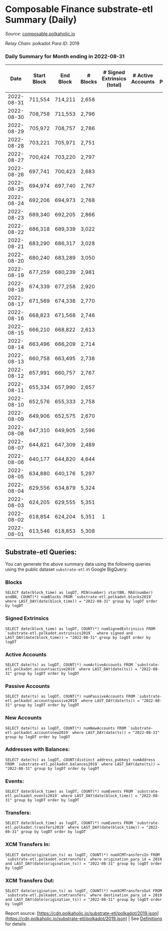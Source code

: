 # Composable Finance substrate-etl Summary (Daily)

_Source_: [composable.polkaholic.io](https://composable.polkaholic.io)

*Relay Chain*: polkadot
*Para ID*: 2019



### Daily Summary for Month ending in 2022-08-31


| Date | Start Block | End Block | # Blocks | # Signed Extrinsics (total) | # Active Accounts | # Passive | # New | # Addresses with Balances | # Events | # Transfers | # XCM Transfers In | # XCM Transfers Out | Issues | 
| ---- | ----------- | --------- | -------- | --------------------------- | ----------------- | --------- | ----- | ------------------------- | -------- | ----------- | ------------------ | ------------------- | ------ |
| 2022-08-31 | 711,554 | 714,211 | 2,658 |  |  |  |  | 6 | 5,317 |   |   |   |  |
| 2022-08-30 | 708,758 | 711,553 | 2,796 |  |  |  |  | 6 | 5,594 |   |   |   |  |
| 2022-08-29 | 705,972 | 708,757 | 2,786 |  |  |  |  | 6 | 5,573 |   |   |   |  |
| 2022-08-28 | 703,221 | 705,971 | 2,751 |  |  |  |  | 6 | 5,507 |   |   |   |  |
| 2022-08-27 | 700,424 | 703,220 | 2,797 |  |  |  |  | 6 | 5,595 |   |   |   |  |
| 2022-08-26 | 697,741 | 700,423 | 2,683 |  |  |  |  | 6 | 5,368 |   |   |   |  |
| 2022-08-25 | 694,974 | 697,740 | 2,767 |  |  |  |  | 6 | 5,535 |   |   |   |  |
| 2022-08-24 | 692,206 | 694,973 | 2,768 |  |  |  |  | 6 | 5,538 |   |   |   |  |
| 2022-08-23 | 689,340 | 692,205 | 2,866 |  |  |  |  | 6 | 5,734 |   |   |   |  |
| 2022-08-22 | 686,318 | 689,339 | 3,022 |  |  |  |  | 6 | 6,045 |   |   |   |  |
| 2022-08-21 | 683,290 | 686,317 | 3,028 |  |  |  |  | 6 | 6,058 |   |   |   |  |
| 2022-08-20 | 680,240 | 683,289 | 3,050 |  |  |  |  | 6 | 6,102 |   |   |   |  |
| 2022-08-19 | 677,259 | 680,239 | 2,981 |  |  |  |  | 6 | 5,963 |   |   |   |  |
| 2022-08-18 | 674,339 | 677,258 | 2,920 |  |  |  |  | 6 | 5,842 |   |   |   |  |
| 2022-08-17 | 671,569 | 674,338 | 2,770 |  |  |  |  | 6 | 5,541 |   |   |   |  |
| 2022-08-16 | 668,823 | 671,568 | 2,746 |  |  |  |  | 6 | 5,494 |   |   |   |  |
| 2022-08-15 | 666,210 | 668,822 | 2,613 |  |  |  |  | 6 | 5,227 |   |   |   |  |
| 2022-08-14 | 663,496 | 666,209 | 2,714 |  |  |  |  | 6 | 5,430 |   |   |   |  |
| 2022-08-13 | 660,758 | 663,495 | 2,738 |  |  |  |  | 6 | 5,477 |   |   |   |  |
| 2022-08-12 | 657,991 | 660,757 | 2,767 |  |  |  |  | 6 | 5,536 |   |   |   |  |
| 2022-08-11 | 655,334 | 657,990 | 2,657 |  |  |  |  | 6 | 5,315 |   |   |   |  |
| 2022-08-10 | 652,576 | 655,333 | 2,758 |  |  |  |  | 6 | 5,521 |   |   |   |  |
| 2022-08-09 | 649,906 | 652,575 | 2,670 |  |  |  |  | 6 | 5,341 |   |   |   |  |
| 2022-08-08 | 647,310 | 649,905 | 2,596 |  |  |  |  | 6 | 5,194 |   |   |   |  |
| 2022-08-07 | 644,821 | 647,309 | 2,489 |  |  |  |  | 6 | 4,979 |   |   |   |  |
| 2022-08-06 | 640,177 | 644,820 | 4,644 |  |  |  |  | 6 | 9,291 |   |   |   |  |
| 2022-08-05 | 634,880 | 640,176 | 5,297 |  |  |  |  | 6 | 10,597 |   |   |   |  |
| 2022-08-04 | 629,556 | 634,879 | 5,324 |  |  |  |  | 6 | 10,651 |   |   |   |  |
| 2022-08-03 | 624,205 | 629,555 | 5,351 |  |  |  |  | 6 | 10,705 |   |   |   |  |
| 2022-08-02 | 618,854 | 624,204 | 5,351 | 1 |  |  |  | 6 | 10,711 |   |   |   |  |
| 2022-08-01 | 613,546 | 618,853 | 5,308 |  |  |  |  | 6 | 10,619 |   |   |   |  |

## Substrate-etl Queries:
You can generate the above summary data using the following queries using the public dataset `substrate-etl` in Google BigQuery:


### Blocks
```
SELECT date(block_time) as logDT, MIN(number) startBN, MAX(number) endBN, COUNT(*) numBlocks FROM `substrate-etl.polkadot.blocks2019`  where LAST_DAY(date(block_time)) = "2022-08-31" group by logDT order by logDT
```


### Signed Extrinsics
```
SELECT date(block_time) as logDT, COUNT(*) numSignedExtrinsics FROM `substrate-etl.polkadot.extrinsics2019`  where signed and LAST_DAY(date(block_time)) = "2022-08-31" group by logDT order by logDT
```


### Active Accounts
```
SELECT date(ts) as logDT, COUNT(*) numActiveAccounts FROM `substrate-etl.polkadot.accountsactive2019` where LAST_DAY(date(ts)) = "2022-08-31" group by logDT order by logDT
```


### Passive Accounts
```
SELECT date(ts) as logDT, COUNT(*) numPassiveAccounts FROM `substrate-etl.polkadot.accountspassive2019` where LAST_DAY(date(ts)) = "2022-08-31" group by logDT order by logDT
```


### New Accounts
```
SELECT date(ts) as logDT, COUNT(*) numNewAccounts FROM `substrate-etl.polkadot.accountsnew2019` where LAST_DAY(date(ts)) = "2022-08-31" group by logDT order by logDT
```


### Addresses with Balances:
```
SELECT date(ts) as logDT, COUNT(distinct address_pubkey) numAddress FROM `substrate-etl.polkadot.balances2019` where LAST_DAY(date(ts)) = "2022-08-31" group by logDT order by logDT
```


### Events:
```
SELECT date(block_time) as logDT, COUNT(*) numEvents FROM `substrate-etl.polkadot.events2019` where LAST_DAY(date(block_time)) = "2022-08-31" group by logDT order by logDT
```


### Transfers:
```
SELECT date(block_time) as logDT, COUNT(*) numEvents FROM `substrate-etl.polkadot.transfers2019` where LAST_DAY(date(block_time)) = "2022-08-31" group by logDT order by logDT
```


### XCM Transfers In:
```
SELECT date(origination_ts) as logDT, COUNT(*) numXCMTransfersIn FROM `substrate-etl.polkadot.xcmtransfers` where origination_para_id = 2019 and LAST_DAY(date(origination_ts)) = "2022-08-31" group by logDT order by logDT
```


### XCM Transfers Out:
```
SELECT date(origination_ts) as logDT, COUNT(*) numXCMTransfersOut FROM `substrate-etl.polkadot.xcmtransfers` where destination_para_id = 2019 and LAST_DAY(date(origination_ts)) = "2022-08-31" group by logDT order by logDT
```



Report source: [https://cdn.polkaholic.io/substrate-etl/polkadot/2019.json](https://cdn.polkaholic.io/substrate-etl/polkadot/2019.json) | See [Definitions](/DEFINITIONS.md) for details

